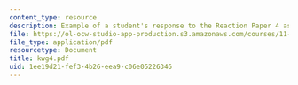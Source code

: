 ```yaml
---
content_type: resource
description: Example of a student's response to the Reaction Paper 4 assignment.
file: https://ol-ocw-studio-app-production.s3.amazonaws.com/courses/11-368-environmental-justice-fall-2004/1ee19d21fef34b26eea9c06e05226346_kwg4.pdf
file_type: application/pdf
resourcetype: Document
title: kwg4.pdf
uid: 1ee19d21-fef3-4b26-eea9-c06e05226346
---
```

